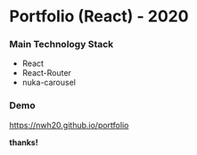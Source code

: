 
# Portfolio (React) - 2020

### Main Technology Stack
* React
* React-Router
* nuka-carousel

### Demo
https://nwh20.github.io/portfolio

**thanks!**